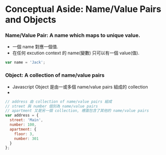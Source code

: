 ﻿# Conceptual Aside: Name/Value Pairs and Objects

### Name/Value Pair: A name which maps to unique value.
- 一個 name 對應一個值. 
- 在任何 excution context 的 name(變數) 只可以有一個 value(值).
```javascript
var name = 'Jack';
```

### Object: A collection of name/value pairs
- Javascript Object 是由一或多個 name/value pairs 組成的 collection
- 
```javascript
// address 由 collection of name/value pairs 組成
// street 與 number 個別為 name/value pairs
// apartment 又是另一個 collection, 裡面包含了其他的 name/value pairs
var address = {
  street: 'Main',
  number: 100,
  apartment: {
    floor: 3,
    number: 301
  }
};
```
